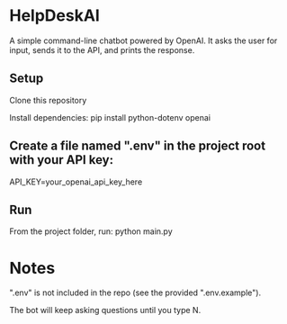 # HelpDeskAI

A simple command-line chatbot powered by OpenAI.
It asks the user for input, sends it to the API, and prints the response.

## Setup

Clone this repository

Install dependencies:
pip install python-dotenv openai

## Create a file named ".env" in the project root with your API key:
API_KEY=your_openai_api_key_here

## Run
From the project folder, run:
python main.py

# Notes

".env" is not included in the repo (see the provided ".env.example").

The bot will keep asking questions until you type N.

